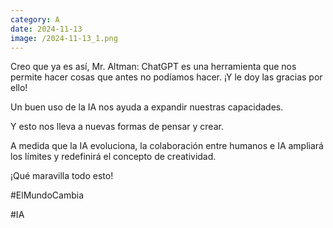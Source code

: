 ```yaml
--- 
category: A 
date: 2024-11-13 
image: /2024-11-13_1.png 
--- 
```


Creo que ya es así, Mr. Altman: ChatGPT es una herramienta que nos permite hacer cosas que antes no podíamos hacer. ¡Y le doy las gracias por ello!

Un buen uso de la IA nos ayuda a expandir nuestras capacidades. 

Y esto nos lleva a nuevas formas de pensar y crear.

A medida que la IA evoluciona, la colaboración entre humanos e IA ampliará los límites y redefinirá el concepto de creatividad. 

¡Qué maravilla todo esto!

#ElMundoCambia

#IA